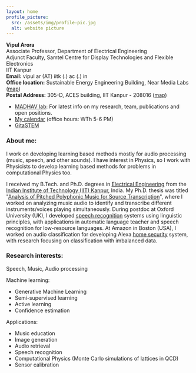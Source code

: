 ```yaml
---
layout: home
profile_picture:
  src: /assets/img/profile-pic.jpg
  alt: website picture
---
```

**Vipul Arora**
<br>Associate Professor, Department of Electrical Engineering
<br>Adjunct Faculty, Samtel Centre for Display Technologies and Flexible Electronics
<br>IIT Kanpur
<br>**Email:** vipul ar (AT) iitk (.) ac (.) in
<br>**Office location:** Sustainable Energy Engineering Building, Near Media Labs ([<ins>map</ins>](https://www.google.com/maps/dir//26.5100321,80.2356058/@26.5100738,80.2356058,38m/data=!3m1!1e3!4m2!4m1!3e0))
<br>**Postal Address:** 305-D, ACES building, IIT Kanpur - 208016 ([<ins>map</ins>](https://www.google.com/maps/place/ACES+%2F+Electrical+Engineering+Department/@26.5130198,80.2321879,19.65z/data=!4m5!3m4!1s0x399c36fe1e36c67f:0x13c8303ef646955!8m2!3d26.5129531!4d80.2320872))

- [MADHAV lab](https://madhavlab.github.io): For latest info on my research, team, publications and open positions.
- [My calendar](https://outlook.office365.com/owa/calendar/243a78dea07e492f889ea8d6e8ac40a4@iitk.ac.in/c5a3f9c6842a46319bed3258aad346d02708545064820317840/calendar.html) (office hours: WTh 5-6 PM)
- [GitaSTEM](https://gitastem.substack.com)

### About me:
I work on developing learning based methods mostly for audio processing (music, speech, and other sounds). I have interest in Physics, so I work with Physicists to develop learning based methods for problems in computational Physics too.

I received my B.Tech. and Ph.D. degrees in [<ins>Electrical Engineering</ins>](http://www.iitk.ac.in/ee/) from the [<ins>Indian Institute of Technology (IIT) Kanpur</ins>](http://www.iitk.ac.in/), India. My Ph.D. thesis was titled "[<ins>Analysis of Pitched Polyphonic Music for Source Transcription</ins>](https://drive.google.com/file/d/0By8wZfM49Y2ScC1vc2lVX0I1c1U/view)", where I worked on analyzing music audio to identify and transcribe different instruments/voices playing simultaneously. During postdoc at Oxford University (UK), I developed [<ins>speech recognition</ins>](https://www.youtube.com/watch?v=Tgr3Y_U9BsQ) systems using linguistic principles, with applications in automatic language teacher and speech recognition for low-resource languages. At Amazon in Boston (USA), I worked on audio classification for developing Alexa [<ins>home security</ins>](https://www.theverge.com/2018/9/20/17883428/amazon-alexa-guard-alarm-ring-smart-home-security-price) system, with research focusing on classification with imbalanced data.

### Research interests:
Speech, Music, Audio processing

Machine learning:
- Generative Machine Learning
- Semi-supervised learning
- Active learning
- Confidence estimation

Applications:
- Music education
- Image generation
- Audio retrieval
- Speech recognition
- Computational Physics (Monte Carlo simulations of lattices in QCD)
- Sensor calibration

<!-- ## <span style="color: Green">Opportunities:</span>

- Available [UG projects](stuff/2022_UGPs.md) (June 2022)
- Job Openings:
  - We are looking for postdocs and senior researchers. If interested, send me an email. (Dec 2022)
  - We are looking for research associates to work on research and deployment for public use. If interested, send me an email. (Dec 2022) -->

<!-- ## <span style="color: green">Projects:</span>
### Ongoing
- [Automatic Speech Recognition](https://vipular.github.io/stuff/2021_PrasarBharatiProjects.html) by Prasar Bharati
- [Audio Archival Content Retrieval](https://vipular.github.io/stuff/2021_PrasarBharatiProjects.html) by Prasar Bharati
- [Spoken Term Detection (Voice Search)](stuff/2022_nltmProject) by NLTM
- [Machine Learning for lattice theories in Physics]() core research grant from DST
- [Automatic Music Tutor](https://vipular.github.io/narottam.github.io) by IMPRINT
- [Sensor Calibration](https://vipular.github.io/stuff/2021_sensorcalibration.html) ML based calibration of air quality sensors by Maharashtra Pollution Control Board
- [Machine Learning for Lattice Quantum Chromodynamics]() funded by SPARC, collaboration with Prof. W. Detmold and Prof. P. Shanahan, MIT
- [Digitizing and AI-fying Maternity Care in Rural India]() funded by Google AI for Social Good program -->

<!-- ## <span style="color: Green">News:</span>  

| |
| -- |
| 14 July 2022: <br>**Paper accepted at ISMIR 2022**: Attention-Based Audio Embeddings for Query-by-Example |
| 20 May 2022: <br>**[Music Course](stuff/2022_musicCourse)**: Learn music with computer assistance tools |
| 22 Feb 2022: <br>**[NLTM](stuff/2022_nltmProject)**: Grant for Spoken Term Detection from National Language Technologies Mission |
| 27 Aug 2021: <br>**[First position in NEC 2021 Grand Challenge](https://www.neuroergonomicsconference.um.ifi.lmu.de/pbci/)**: Passive BCI Hackathon to decode mental workload from EEG signals. Team: Swapnil Singh, Vartika Gupta, Tharun Kumar Reddy, Vipul Arora |
| 11 Aug 2021: <br>**[Second position in IEEE ICAS 2021 Challenge](https://2021.ieee-icas.org/challenge/)**: Self-awareness in heterogeneous multi-robot systems. Team: Nitish Vikas Deshpande, Afzal Rao, Adhiraj Banerjee, Vipul Arora |
| 19 July 2021: <br>**Two grants from Prasar Bharati:** Received two grants, titled, "Automatic Speech Recognition for Speech Subtitling (Making Broadcast Content in various Indian Languages Accessible)" and "Archival Content Retrieval through Audio and Text Query" from Prasar Bharati |
| 17 June 2021: <br>**[Article in Hindustan Times](https://www.hindustantimes.com/opinion/measuring-indoor-air-pollution-why-low-cost-technology-is-critical-101623911895014.html)** "Measuring indoor air pollution: Why low-cost technology is critical", Opinion Edition, S.N. Tripathi and Vipul Arora. |
| 25 May 2021: <br>**[Google AI4SG Award](https://sites.google.com/view/aiforsocialgoodworkshop/2021-projects?authuser=0)**: Research proposal with IITK consult group and CARE India NGO, titled "AI-based Smart Assistant for Child Deliveries in Low Resource Areas", selected to be a part of Google’s AI for Social Good program for 2021-22. |
| 11 May 2021: <br>**[Paper accepted in NCC 2021](https://www.iitk.ac.in/ncc2021/)** Aman Sharma, Kavya Saxena and Vipul Arora, "Frequency-Anchored Deep Networks for Polyphonic Melody Extraction", in Proceedings of National Conference on Communications, 2021. |
| 6 Mar 2021: <br>**Paper accepted in [Scipost journal](https://www.scipost.org/)**: Japneet Singh, Mathias S. Scheurer, and Vipul Arora. "Conditional generative models for sampling and phase transition indication in spin systems." Scipost, 2021. |
| 22 Jan 2021: <br>**Positions secured in [International BCI competition organized by IEEE Brain](http://brain.korea.ac.kr/bci2021/competition.php)**:<br>-	1st position in few shot learning track <br>-	1st position in microsleep detection <br>-	3rd position in EEG based ERP detection <br>-	4th position in upper limb movements decoding <br>-	7th position in imagined sleep classification <br> Team members: Dr. Tharun Reddy, Madhurdeep Jain, Jinang Shah, Palashdeep Singh,  Vartika Gupta, Kushangi Mittal, Archit Bansal, Chittoor Murari|
| 3 Dec 2020: <br>**Paper accepted in IEEE CICT 2020**: Shivangi Ranjan and Vipul Arora, "A Bioinformatic Method Of Semi-Global Alignment For Query-By-Humming", in IEEE Conference on Information and Communication Technology (CICT), 2020, pp. 1–5 |
| 24 July 2020: <br>**Clinical BCI Challenge 2020**: Our team (named iBCI) secured overall 2nd position in [Clinical BCI Challenge at IEEE WCCI 2020](https://sites.google.com/view/bci-comp-wcci/) |
| 9 July 2020: <br>**Grant approved by MPCB**: "Technical Assessment of Low-Cost Sensor based PM2.5 and PM10 Monitoring Network in Maharashtra" |
| 25 Apr 2020: <br>**SP Cup 2020**: Our team secured 6th position in [IEEE Signal Processing Cup competition 2020](https://signalprocessingsociety.org/community-involvement/signal-processing-cup) |
| 21 Mar 2020: <br>**Paper accepted in FUZZ-IEEE 2020**: Tharun Kumar Reddy, Vipul Arora, Laxmidhar Behera, Yukai Wang and Chin Teng Lin, "Fuzzy Divergence Based Analysis For EEG Drowsiness Detection Brain Computer Interfaces ", IEEE International Conference on Fuzzy Systems, 2020. |
| 24 Jan 2020:<br>**Paper accepted in ICASSP 2020**: Satyam Kumar, Tharun Kumar Reddy, Vipul Arora, and Laxmidhar Behera, "Formulating Divergence Framework For Multiclass Motor Imagery EEG Brain Computer Interface", IEEE International Conference on Acoustics, Speech and Signal Processing (ICASSP), 2020. |
| 11 Nov 2019:<br>**ASEM DUO 2020 Professor Fellowship Award**: for research exchange with University of Surrey, UK |
| 28 June 2019:<br>**IMPRINT-2C grant approved**: "Smart music tutor for Indian classical music" |
| 15 May 2019:<br>**Paper presented in ICASSP 2019**: Vipul Arora, Ming Sun and Chao Wang, "Deep Embeddings for Rare Audio Event Detection With Imbalanced Data", IEEE International Conference on Acoustics, Speech and Signal Processing (ICASSP), 2019. [[poster]](https://sigport.org/sites/default/files/docs/POSTER_vipul_0.pdf) |
| 13 May 2019:<br>**General Linguistics Seminar Talk at University of Oxford**: titled "Modern speech technologies and applications of phonology. |
| 1 May 2019:<br>**Initiation grant approved**: "Machine Learning for Physics |
| 6 Feb 2019: <br>**SPARC grant approved**: Collaboration project between IITK and MIT, titled "Machine Learning for Lattice Quantum Chromodynamics" |
| 1 Feb 2019:<br>**Paper accepted in ICASSP 2019**: Vipul Arora, Ming Sun and Chao Wang, "Deep Embeddings for Rare Audio Event Detection With Imbalanced Data", IEEE International Conference on Acoustics, Speech and Signal Processing (ICASSP), 2019. [[pdf]](https://drive.google.com/file/d/1Z7wCbKnz1YqvVVmQF40FeXUGIrpkgY3t/view) [[blog]](https://www.amazon.science/blog/to-correct-imbalances-in-training-data-dont-oversample-cluster) |

<br/>
 -->





<!--
- <span style="color: DarkRed">Opening for a research scientist/engineer in music processing [apply here](https://forms.office.com/r/KKj7294qtf)</span>
-->
